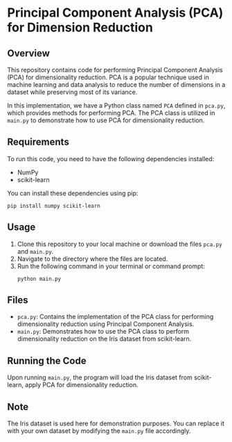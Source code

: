 # Principal Component Analysis (PCA) for Dimension Reduction

## Overview
This repository contains code for performing Principal Component Analysis (PCA) for dimensionality reduction. PCA is a popular technique used in machine learning and data analysis to reduce the number of dimensions in a dataset while preserving most of its variance. 

In this implementation, we have a Python class named `PCA` defined in `pca.py`, which provides methods for performing PCA. The PCA class is utilized in `main.py` to demonstrate how to use PCA for dimensionality reduction.

## Requirements
To run this code, you need to have the following dependencies installed:
- NumPy
- scikit-learn

You can install these dependencies using pip:
```
pip install numpy scikit-learn
```

## Usage
1. Clone this repository to your local machine or download the files `pca.py` and `main.py`.
2. Navigate to the directory where the files are located.
3. Run the following command in your terminal or command prompt:
   ```
   python main.py
   ```

## Files
- `pca.py`: Contains the implementation of the PCA class for performing dimensionality reduction using Principal Component Analysis.
- `main.py`: Demonstrates how to use the PCA class to perform dimensionality reduction on the Iris dataset from scikit-learn.

## Running the Code
Upon running `main.py`, the program will load the Iris dataset from scikit-learn, apply PCA for dimensionality reduction.

## Note
The Iris dataset is used here for demonstration purposes. You can replace it with your own dataset by modifying the `main.py` file accordingly.